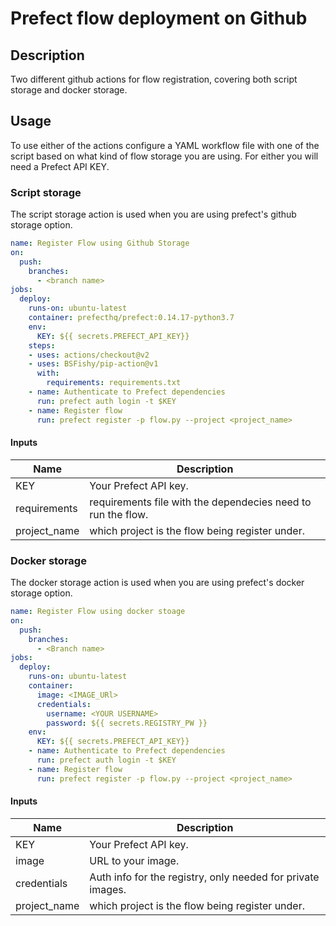# Prefect flow deployment on Github

## Description

Two different github actions for flow registration, covering both script storage and docker storage. 

## Usage
To use either of the actions configure a YAML workflow file with one of the script based on what kind of flow storage you are using. For either you will need a Prefect API KEY.


### Script storage 

The script storage action is used when you are using prefect's github storage option. 

```yaml
name: Register Flow using Github Storage 
on:
  push:
    branches:
      - <branch name>
jobs:
  deploy:
    runs-on: ubuntu-latest
    container: prefecthq/prefect:0.14.17-python3.7
    env: 
      KEY: ${{ secrets.PREFECT_API_KEY}}
    steps:
    - uses: actions/checkout@v2
    - uses: BSFishy/pip-action@v1
      with:
        requirements: requirements.txt
    - name: Authenticate to Prefect dependencies
      run: prefect auth login -t $KEY
    - name: Register flow
      run: prefect register -p flow.py --project <project_name>
```
#### Inputs

| Name | Description |
|------|-------------|
| KEY | Your Prefect API key. |
| requirements | requirements file with the dependecies need to run the flow. |
| project_name | which project is the flow being register under. |

### Docker storage 

The docker storage action is used when you are using prefect's docker storage option.

```yaml
name: Register Flow using docker stoage
on:
  push:
    branches:
      - <Branch name>
jobs:
  deploy:
    runs-on: ubuntu-latest
    container: 
      image: <IMAGE_URl>
      credentials:
        username: <YOUR USERNAME>
        password: ${{ secrets.REGISTRY_PW }}
    env: 
      KEY: ${{ secrets.PREFECT_API_KEY}}
    - name: Authenticate to Prefect dependencies
      run: prefect auth login -t $KEY 
    - name: Register flow
      run: prefect register -p flow.py --project <project_name> 
```
#### Inputs

| Name | Description |
|------|-------------|
| KEY | Your Prefect API key.|
| image | URL to your image.|
| credentials | Auth info for the registry, only needed for private images.
| project_name | which project is the flow being register under. |

